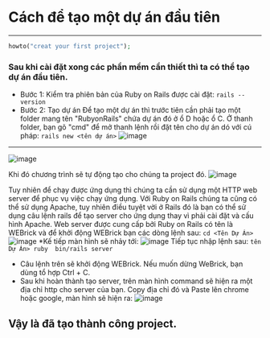 # Cách để tạo một dự án đầu tiên
*** 
```php 
howto("creat your first project");
```
### Sau khi cài đặt xong các phần mềm cần thiết thì ta có thể tạo dự án đầu tiên.
* Bước 1: Kiểm tra phiên bản của Ruby on Rails được cài đặt:
```rails --version```
* Bước 2: Tạo dự án
Để tạo một dự án thì trước tiên cần phải tạo một folder mang tên "RubyonRails" chứa dự án đó ở ổ D hoặc ổ C. Ở thanh folder, bạn gõ "cmd" để mở thanh lệnh rồi đặt tên cho dự án dó với cú pháp:
```rails new <tên dự án>```
![image](https://github.com/LuongHuuPhuc/Ruby-projects/assets/156191563/dff05a65-b659-4269-b709-4d79b2b6a473)
***
![image](https://github.com/LuongHuuPhuc/Ruby-projects/assets/156191563/c4f75083-8698-4291-9f00-3ff9d284f17a)

Khi đó chương trình sẽ tự động tạo cho chúng ta project đó.
![image](https://github.com/LuongHuuPhuc/Ruby-projects/assets/156191563/8b9db127-27fa-492b-a34c-cc82651373c9)

Tuy nhiên để chạy được ứng dụng thì chúng ta cần sử dụng một HTTP web server để phục vụ việc chạy ứng dụng. Với Ruby on Rails chúng ta cũng có thể sử dụng Apache, tuy nhiên điều tuyệt vời ở Rails đó là bạn có thể sử dụng câu lệnh rails để tạo server cho ứng dụng thay vì phải cài đặt và cấu hình Apache. Web server được cung cấp bởi Ruby on Rails có tên là WEBrick và để khởi động WEBrick bạn các dòng lệnh sau:
```cd <Tên Dự Án>``` 
![image](https://github.com/LuongHuuPhuc/Ruby-projects/assets/156191563/da1df25d-1ef1-4695-b638-9e8b7ea34755)
*Kế tiếp màn hình sẽ nhảy tới:
![image](https://github.com/LuongHuuPhuc/Ruby-projects/assets/156191563/04e4f29b-213d-4796-a971-63cb787d5c5d)
Tiếp tục nhập lệnh sau:
```tên Dự Án> ruby  bin/rails server``` 
* Câu lệnh trên sẽ khởi động WEBrick. Nếu muốn dừng WeBrick, bạn dùng tổ hợp Ctrl + C.
* Sau khi hoàn thành tạo server, trên màn hình command sẽ hiện ra một địa chỉ http cho server của bạn. Copy địa chỉ đó và Paste lên chrome hoặc google, màn hình sẽ hiện ra: ![image](https://github.com/LuongHuuPhuc/Ruby-projects/assets/156191563/dd713cb1-4f14-463b-af12-1fcc0ecca43a)

## Vậy là đã tạo thành công project.

